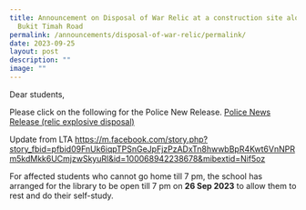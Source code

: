 ```yaml
---
title: Announcement on Disposal of War Relic at a construction site along Upper
  Bukit Timah Road
permalink: /announcements/disposal-of-war-relic/permalink/
date: 2023-09-25
layout: post
description: ""
image: ""
---
```

Dear students, 

Please click on the following for the Police New Release.
[Police News Release (relic explosive disposal)](/files/police%20news%20release%20(relic%20explosive%20disposal).pdf)

Update from LTA
https://m.facebook.com/story.php?story_fbid=pfbid09FnUk6iqpTPSnGeJpFjzPzADxTn8hwwbBpR4Kwt6VnNPRm5kdMkk6UCmjzwSkyuRl&id=100068942238678&mibextid=Nif5oz 

For affected students who cannot go home till 7 pm, the school has arranged for the library to be open till 7 pm on **26 Sep 2023** to allow them to rest and do their self-study.